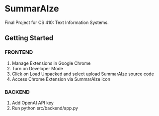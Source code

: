 # SummarAIze
Final Project for CS 410: Text Information Systems.

## Getting Started

### FRONTEND
1. Manage Extensions in Google Chrome
2. Turn on Developer Mode
3. Click on Load Unpacked and select upload SummarAIze source code
4. Access Chrome Extension via SummarAIze icon 

### BACKEND
1. Add OpenAI API key
2. Run python src/backend/app.py
